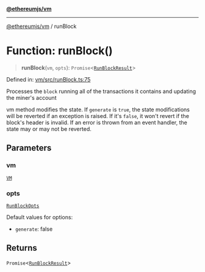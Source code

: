 [**@ethereumjs/vm**](../README.md)

***

[@ethereumjs/vm](../README.md) / runBlock

# Function: runBlock()

> **runBlock**(`vm`, `opts`): `Promise`\<[`RunBlockResult`](../interfaces/RunBlockResult.md)\>

Defined in: [vm/src/runBlock.ts:75](https://github.com/Dargon789/ethereumjs-monorepo/blob/master/packages/vm/src/runBlock.ts#L75)

Processes the `block` running all of the transactions it contains and updating the miner's account

vm method modifies the state. If `generate` is `true`, the state modifications will be
reverted if an exception is raised. If it's `false`, it won't revert if the block's header is
invalid. If an error is thrown from an event handler, the state may or may not be reverted.

## Parameters

### vm

[`VM`](../classes/VM.md)

### opts

[`RunBlockOpts`](../interfaces/RunBlockOpts.md)

Default values for options:
 - `generate`: false

## Returns

`Promise`\<[`RunBlockResult`](../interfaces/RunBlockResult.md)\>
